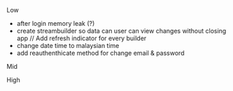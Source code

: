 Low
<!-- - activity not logged after signout -->
- after login memory leak (?)
- create streambuilder so data can user can view changes without closing app
// Add refresh indicator for every builder
- change date time to malaysian time
- add reauthenthicate method for change email & password

Mid


High